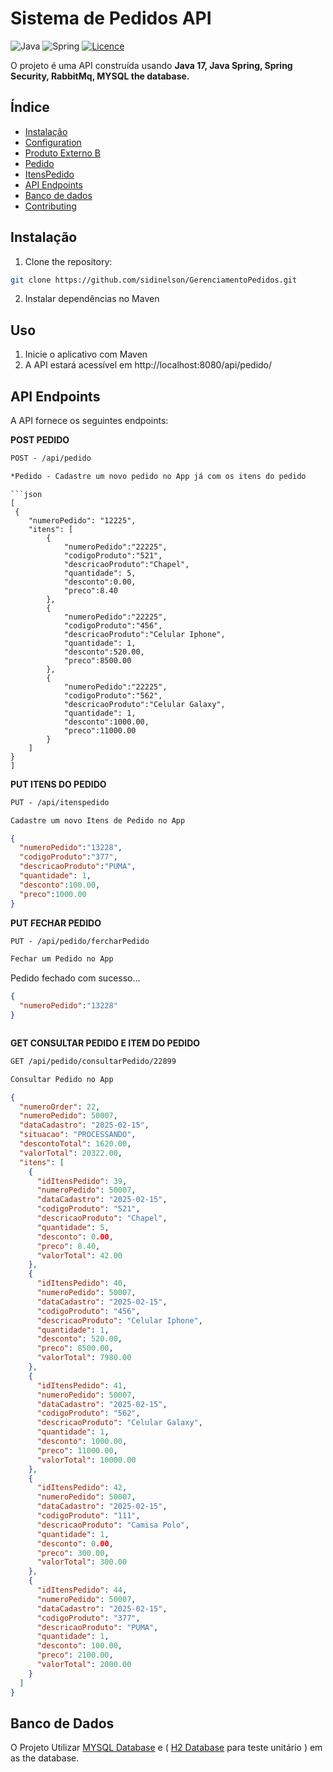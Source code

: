 # Sistema de Pedidos API

![Java](https://img.shields.io/badge/java-%23ED8B00.svg?style=for-the-badge&logo=openjdk&logoColor=white)
![Spring](https://img.shields.io/badge/spring-%236DB33F.svg?style=for-the-badge&logo=spring&logoColor=white)
[![Licence](https://img.shields.io/github/license/Ileriayo/markdown-badges?style=for-the-badge)](./LICENSE)

O projeto é uma API construída usando **Java 17, Java Spring, Spring Security, RabbitMq, MYSQL the database.**


## Índice

- [Instalação](#installation)
- [Configuration](#configuration)
- [Produto Externo B](#usage)
- [Pedido](#usage)
- [ItensPedido](#usage)
- [API Endpoints](#api-endpoints)
- [Banco de dados](#database)
- [Contributing](#contributing)

## Instalação

1. Clone the repository:

```bash
git clone https://github.com/sidinelson/GerenciamentoPedidos.git
```

2. Instalar dependências no Maven

## Uso

1. Inicie o aplicativo com Maven
2. A API estará acessível em http://localhost:8080/api/pedido/


## API Endpoints
A API fornece os seguintes endpoints:


**POST PEDIDO**
```markdown
POST - /api/pedido

*Pedido - Cadastre um novo pedido no App já com os itens do pedido
```
```
```json
[
 {
    "numeroPedido": "12225",
    "itens": [
        {
            "numeroPedido":"22225",
            "codigoProduto":"521",
            "descricaoProduto":"Chapel",
            "quantidade": 5,
            "desconto":0.00,
            "preco":8.40
        },
        {
            "numeroPedido":"22225",
            "codigoProduto":"456",
            "descricaoProduto":"Celular Iphone",
            "quantidade": 1,
            "desconto":520.00,
            "preco":8500.00
        },
        {
            "numeroPedido":"22225",
            "codigoProduto":"562",
            "descricaoProduto":"Celular Galaxy",
            "quantidade": 1,
            "desconto":1000.00,
            "preco":11000.00
        }
    ]
}
]
```
**PUT ITENS DO PEDIDO**
```markdown
PUT - /api/itenspedido

Cadastre um novo Itens de Pedido no App
```
```json
{
  "numeroPedido":"13228",
  "codigoProduto":"377",
  "descricaoProduto":"PUMA",
  "quantidade": 1,
  "desconto":100.00,
  "preco":1000.00
}
```




**PUT FECHAR PEDIDO**

```markdown
PUT - /api/pedido/fercharPedido

Fechar um Pedido no App
```
Pedido fechado com sucesso...
```json
{
  "numeroPedido":"13228"
}
```

```
```
**GET CONSULTAR PEDIDO E ITEM DO PEDIDO**

```markdown
GET /api/pedido/consultarPedido/22899

Consultar Pedido no App
```
```json
{
  "numeroOrder": 22,
  "numeroPedido": 50007,
  "dataCadastro": "2025-02-15",
  "situacao": "PROCESSANDO",
  "descontoTotal": 1620.00,
  "valorTotal": 20322.00,
  "itens": [
    {
      "idItensPedido": 39,
      "numeroPedido": 50007,
      "dataCadastro": "2025-02-15",
      "codigoProduto": "521",
      "descricaoProduto": "Chapel",
      "quantidade": 5,
      "desconto": 0.00,
      "preco": 8.40,
      "valorTotal": 42.00
    },
    {
      "idItensPedido": 40,
      "numeroPedido": 50007,
      "dataCadastro": "2025-02-15",
      "codigoProduto": "456",
      "descricaoProduto": "Celular Iphone",
      "quantidade": 1,
      "desconto": 520.00,
      "preco": 8500.00,
      "valorTotal": 7980.00
    },
    {
      "idItensPedido": 41,
      "numeroPedido": 50007,
      "dataCadastro": "2025-02-15",
      "codigoProduto": "562",
      "descricaoProduto": "Celular Galaxy",
      "quantidade": 1,
      "desconto": 1000.00,
      "preco": 11000.00,
      "valorTotal": 10000.00
    },
    {
      "idItensPedido": 42,
      "numeroPedido": 50007,
      "dataCadastro": "2025-02-15",
      "codigoProduto": "111",
      "descricaoProduto": "Camisa Polo",
      "quantidade": 1,
      "desconto": 0.00,
      "preco": 300.00,
      "valorTotal": 300.00
    },
    {
      "idItensPedido": 44,
      "numeroPedido": 50007,
      "dataCadastro": "2025-02-15",
      "codigoProduto": "377",
      "descricaoProduto": "PUMA",
      "quantidade": 1,
      "desconto": 100.00,
      "preco": 2100.00,
      "valorTotal": 2000.00
    }
  ]
}
```

## Banco de Dados
O Projeto Utilizar
[MYSQL Database](https://www.mysql.com/downloads/) e ( [H2 Database](https://www.h2database.com/html/tutorial.html) para teste unitário ) em as the database. 




